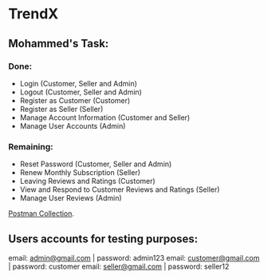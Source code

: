# TrendX

## Mohammed's Task:

### Done:

- Login (Customer, Seller and Admin)
- Logout (Customer, Seller and Admin)
- Register as Customer (Customer)
- Register as Seller (Seller)
- Manage Account Information (Customer and Seller)
- Manage User Accounts (Admin)

### Remaining:

- Reset Password (Customer, Seller and Admin)
- Renew Monthly Subscription (Seller)
- Leaving Reviews and Ratings (Customer)
- View and Respond to Customer Reviews and Ratings (Seller)
- Manage User Reviews (Admin)

[Postman Collection](https://elements.getpostman.com/redirect?entityId=26246009-659de25c-2971-4a7e-92e1-fcc1ce8acf5f&entityType=collection).

## Users accounts for testing purposes:

email: admin@gmail.com | password: admin123
email: customer@gmail.com | password: customer
email: seller@gmail.com | password: seller12
